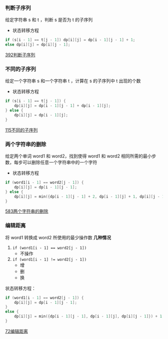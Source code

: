 ### 判断子序列
给定字符串 s 和 t ，判断 s 是否为 t 的子序列
- 状态转移方程
```cpp
if (s[i - 1] == t[j - 1]) dp[i][j] = dp[i - 1][j - 1] + 1;
else dp[i][j] = dp[i][j - 1];
```
[392判断子序列](392.cc)

### 不同的子序列
给定一个字符串 s 和一个字符串 t ，计算在 s 的子序列中 t 出现的个数
- 状态转移方程
```cpp
if (s[i - 1] == t[j - 1]) {
    dp[i][j] = dp[i - 1][j - 1] + dp[i - 1][j];
} else {
    dp[i][j] = dp[i - 1][j];
}
```
[115不同的子序列](115.cc)

### 两个字符串的删除
给定两个单词 word1 和 word2，找到使得 word1 和 word2 相同所需的最小步数，每步可以删除任意一个字符串中的一个字符
- 状态转移方程
```cpp
if (word1[i - 1] == word2[j - 1]) {
    dp[i][j] = dp[i - 1][j - 1];
} else {
    dp[i][j] = min({dp[i - 1][j - 1] + 2, dp[i - 1][j] + 1, dp[i][j - 1] + 1});
}
```
[583两个字符串的删除](583.cc)

### 编辑距离
将 word1 转换成 word2 所使用的最少操作数 
**几种情况**
1. `if (word1[i - 1] == word2[j - 1]) `
   + 不操作
2. `if (word1[i - 1] != word2[j - 1]) `
   + 增
   + 删
   + 换

状态转移方程：
```cpp
if (word1[i - 1] == word2[j - 1]) {
    dp[i][j] = dp[i - 1][j - 1];
}
else {
    dp[i][j] = min({dp[i - 1][j - 1], dp[i - 1][j], dp[i][j - 1]}) + 1;
}
```
[72编辑距离](72.cc)